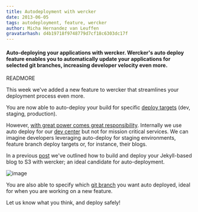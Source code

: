 ```yaml
---
title: Autodeployment with wercker
date: 2013-06-05
tags: autodeployment, feature, wercker
author: Micha Hernandez van Leuffen
gravatarhash: d4b19718f9748779d7cf18c6303dc17f
---
```


<h4 class="subheader">
Auto-deploying your applications with wercker. Wercker's auto deploy feature enables you to automatically update your applications for selected git branches, increasing developer velocity even more.
</h4>

READMORE

This week we've added a new feature to wercker that streamlines your deployment process even more.

You are now able to auto-deploy your build for specific [deploy targets](http://devcenter.wercker.com/articles/introduction/deployment.html) (dev, staging, production).

However, [with great power comes great responsibility](http://en.wikiquote.org/wiki/Stan_Lee). Internally we use auto deploy for our [dev center](http://devcenter.wercker.com) but not for mission critical services. We can imagine developers leveraging auto-deploy for staging environments, feature branch deploy targets or, for instance, their blogs.

In a previous [post](http://blog.wercker.com/2013/05/31/simplify-you-jekyll-publishing-process-with-wercker.html) we've outlined how to build and deploy your Jekyll-based blog to S3 with wercker; an ideal candidate for auto-deployment.

![image](http://f.cl.ly/items/2R1a1Y3V0r3k2A2j3U0P/Screen%20Shot%202013-06-03%20at%203.18.49%20PM.png)

You are also able to specify which [git branch](http://git-scm.com/book/en/Git-Branching-Basic-Branching-and-Merging) you want auto deployed, ideal for when you are working on a new feature.

Let us know what you think, and deploy safely!
